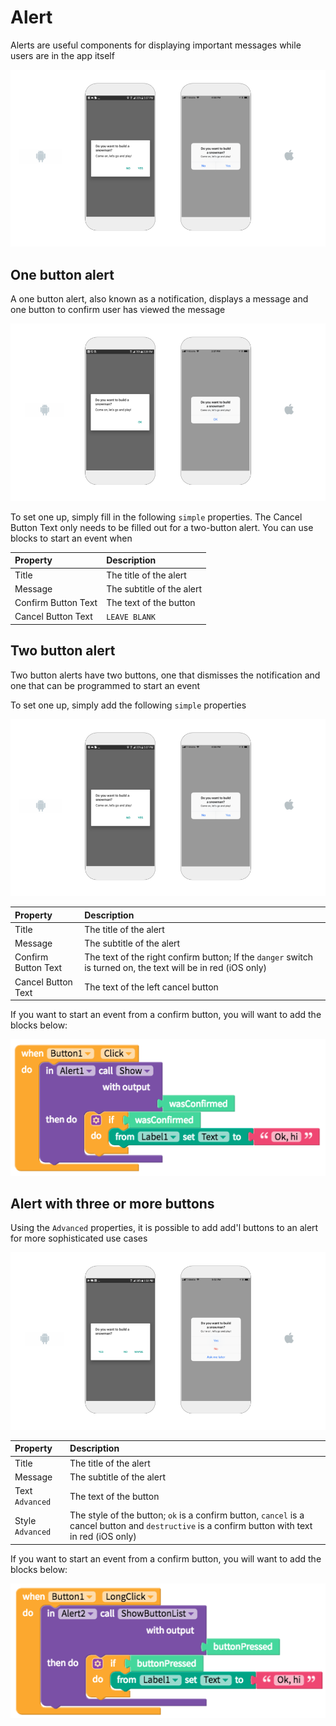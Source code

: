 # Alert

Alerts are useful components for displaying important messages while users are in the app itself

![Popular two-button alerts for Android and iOS](.gitbook/assets/thunkable-docs-exhibits-14%20%281%29.png)

## One button alert

A one button alert, also known as a notification, displays a message and one button to confirm user has viewed the message

![](.gitbook/assets/thunkable-docs-exhibits-15.png)

To set one up, simply fill in the following `simple` properties. The Cancel Button Text only needs to be filled out for a two-button alert. You can use blocks to start an event when

| Property | Description |
| :--- | :--- |
| Title | The title of the alert |
| Message | The subtitle of the alert |
| Confirm Button Text | The text of the button |
| Cancel Button Text | `LEAVE BLANK` |

## Two button alert

Two button alerts have two buttons, one that dismisses the notification and one that can be programmed to start an event

To set one up, simply add the following `simple` properties

![](.gitbook/assets/thunkable-docs-exhibits-14%20%282%29.png)

| Property | Description |
| :--- | :--- |
| Title | The title of the alert |
| Message | The subtitle of the alert |
| Confirm Button Text | The text of the right confirm button; If the `danger` switch is turned on, the text will be in red \(iOS only\) |
| Cancel Button Text | The text of the left cancel button |

If you want to start an event from a confirm button, you will want to add the blocks below:

![](.gitbook/assets/screen-shot-2018-06-26-at-3.56.11-pm.png)

## Alert with three or more buttons

Using the `Advanced` properties, it is possible to add add'l buttons to an alert for more sophisticated use cases

![A three button alert with ](.gitbook/assets/thunkable-docs-exhibits-16.png)

| Property | Description |
| :--- | :--- |
| Title | The title of the alert |
| Message | The subtitle of the alert |
| Text `Advanced` | The text of the button |
| Style `Advanced` | The style of the button; `ok` is a confirm button, `cancel` is a cancel button and `destructive` is a confirm button with text in red \(iOS only\) |

If you want to start an event from a confirm button, you will want to add the blocks below:

![](.gitbook/assets/screen-shot-2018-06-26-at-3.56.16-pm.png)

